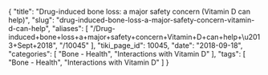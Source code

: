 {
    "title": "Drug-induced bone loss: a major safety concern (Vitamin D can help)",
    "slug": "drug-induced-bone-loss-a-major-safety-concern-vitamin-d-can-help",
    "aliases": [
        "/Drug-induced+bone+loss+a+major+safety+concern+Vitamin+D+can+help+\u2013+Sept+2018",
        "/10045"
    ],
    "tiki_page_id": 10045,
    "date": "2018-09-18",
    "categories": [
        "Bone - Health",
        "Interactions with Vitamin D"
    ],
    "tags": [
        "Bone - Health",
        "Interactions with Vitamin D"
    ]
}